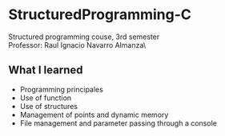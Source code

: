 # StructuredProgramming-C
Structured programming couse, 3rd semester\
Professor: Raul Ignacio Navarro Almanza\

## What I learned
* Programming principales
* Use of function 
* Use of structures 
* Management of points and dynamic memory
* File management and parameter passing through a console
